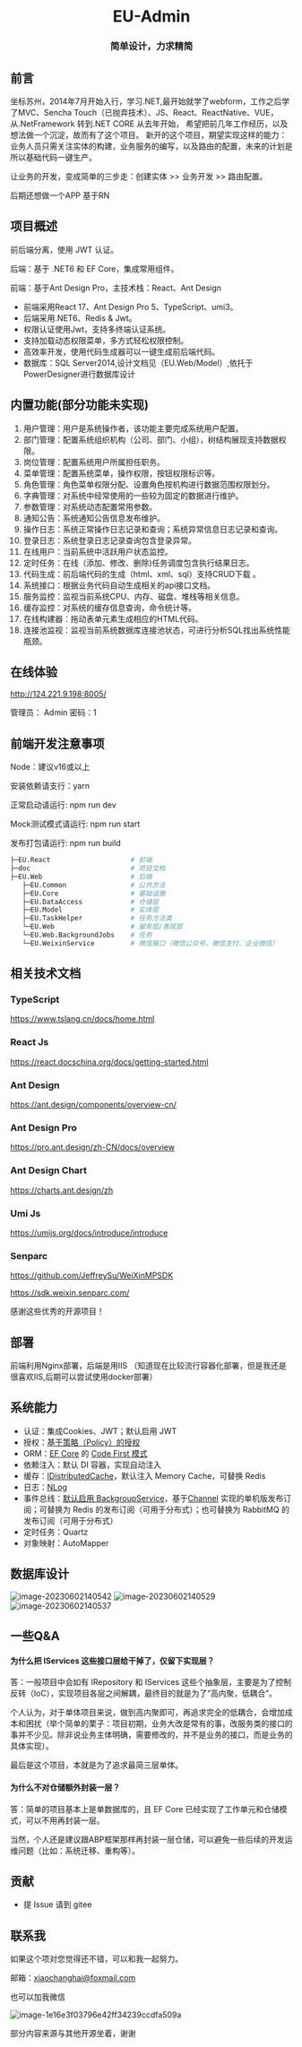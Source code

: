 
<div align="center"><h1>EU-Admin</h1></div>
<div align="center"><h3>简单设计，力求精简</h3></div>

## 前言

坐标苏州，2014年7月开始入行，学习.NET,最开始就学了webform，工作之后学了MVC、Sencha Touch（已抛弃技术）、JS、React、ReactNative、VUE，从.NetFramework 转到.NET CORE
从去年开始， 希望把前几年工作经历，以及想法做一个沉淀，故而有了这个项目。
新开的这个项目，期望实现这样的能力：业务人员只需关注实体的构建，业务服务的编写，以及路由的配置，未来的计划是所以基础代码一键生产。

让业务的开发，变成简单的三步走：创建实体 >> 业务开发 >> 路由配置。

后期还想做一个APP 基于RN

## 项目概述

前后端分离，使用 JWT 认证。

后端：基于 .NET6 和 EF Core，集成常用组件。

前端：基于Ant Design Pro，主技术栈：React、Ant Design

* 前端采用React 17、Ant Design Pro 5、TypeScript、umi3。
* 后端采用.NET6、Redis & Jwt。
* 权限认证使用Jwt，支持多终端认证系统。
* 支持加载动态权限菜单，多方式轻松权限控制。
* 高效率开发，使用代码生成器可以一键生成前后端代码。
* 数据库：SQL Server2014,设计文档见（EU.Web/Model）,依托于PowerDesigner进行数据库设计


## 内置功能(部分功能未实现)

1.  用户管理：用户是系统操作者，该功能主要完成系统用户配置。
2.  部门管理：配置系统组织机构（公司、部门、小组），树结构展现支持数据权限。
3.  岗位管理：配置系统用户所属担任职务。
4.  菜单管理：配置系统菜单，操作权限，按钮权限标识等。
5.  角色管理：角色菜单权限分配、设置角色按机构进行数据范围权限划分。
6.  字典管理：对系统中经常使用的一些较为固定的数据进行维护。
7.  参数管理：对系统动态配置常用参数。
8.  通知公告：系统通知公告信息发布维护。
9.  操作日志：系统正常操作日志记录和查询；系统异常信息日志记录和查询。
10. 登录日志：系统登录日志记录查询包含登录异常。
11. 在线用户：当前系统中活跃用户状态监控。
12. 定时任务：在线（添加、修改、删除)任务调度包含执行结果日志。
13. 代码生成：前后端代码的生成（html、xml、sql）支持CRUD下载 。
14. 系统接口：根据业务代码自动生成相关的api接口文档。
15. 服务监控：监视当前系统CPU、内存、磁盘、堆栈等相关信息。
16. 缓存监控：对系统的缓存信息查询，命令统计等。
17. 在线构建器：拖动表单元素生成相应的HTML代码。
18. 连接池监视：监视当前系统数据库连接池状态，可进行分析SQL找出系统性能瓶颈。

## 在线体验

http://124.221.9.198:8005/

管理员： Admin  密码：1

 
## 前端开发注意事项

Node：建议v16或以上

安装依赖请支行：yarn

正常启动请运行: npm run dev

Mock测试模式请运行: npm run start

发布打包请运行: npm run build

```bash
├─EU.React                    # 前端
├─doc                         # 项目文档
├─EU.Web                      # 后端
   ├─EU.Common                # 公共方法
   ├─EU.Core                  # 基础设施
   ├─EU.DataAccess            # 仓储层
   ├─EU.Model                 # 实体层
   ├─EU.TaskHelper            # 任务方法类
   └─EU.Web                   # 服务层/表现层
   └─EU.Web.BackgroundJobs    # 任务
   └─EU.WeixinService         # 微信接口（微信公众号、微信支付、企业微信）
```

## 相关技术文档

### TypeScript
https://www.tslang.cn/docs/home.html

### React Js
https://react.docschina.org/docs/getting-started.html

### Ant Design 
https://ant.design/components/overview-cn/

### Ant Design Pro
https://pro.ant.design/zh-CN/docs/overview

### Ant Design Chart
https://charts.ant.design/zh

### Umi Js
https://umijs.org/docs/introduce/introduce

### Senparc
https://github.com/JeffreySu/WeiXinMPSDK

https://sdk.weixin.senparc.com/

感谢这些优秀的开源项目！

## 部署

前端利用Nginx部署，后端是用IIS
（知道现在比较流行容器化部署，但是我还是很喜欢IIS,后期可以尝试使用docker部署）

## 系统能力

- 认证：集成Cookies、JWT；默认启用 JWT
- 授权：[基于策略（Policy）的授权](https://docs.microsoft.com/zh-cn/aspnet/core/security/authorization/policies?view=aspnetcore-6.0)
- ORM：[EF Core](https://docs.microsoft.com/zh-cn/ef/core/) 的 [Code First 模式](https://docs.microsoft.com/zh-cn/ef/core/managing-schemas/migrations/?tabs=dotnet-core-cli)
- 依赖注入：默认 DI 容器，实现自动注入
- 缓存：[IDistributedCache](https://docs.microsoft.com/zh-cn/dotnet/api/microsoft.extensions.caching.distributed.idistributedcache)，默认注入 Memory Cache，可替换 Redis
- 日志：[NLog](https://nlog-project.org/)
- 事件总线：[默认启用 BackgroupService](https://docs.microsoft.com/zh-cn/dotnet/core/extensions/queue-service?source=recommendations)，基于[Channel](https://docs.microsoft.com/zh-cn/dotnet/api/system.threading.channels.channel-1) 实现的单机版发布订阅；可替换为 Redis 的发布订阅（可用于分布式）；也可替换为 RabbitMQ 的发布订阅（可用于分布式）
- 定时任务：Quartz
- 对象映射：AutoMapper

## 数据库设计

![image-20230602140542](./doc/images/20230602140542.png)
![image-20230602140529](./doc/images/20230602140529.png)
![image-20230602140537](./doc/images/20230602140537.png)

## 一些Q&A

#### 为什么把 IServices 这些接口层给干掉了，仅留下实现层？

答：一般项目中会如有 IRepository 和 IServices 这些个抽象层，主要是为了控制反转（IoC），实现项目各层之间解耦，最终目的就是为了“高内聚，低耦合”。

个人认为，对于单体项目来说，做到高内聚即可，再追求完全的低耦合，会增加成本和困扰（举个简单的栗子：项目初期，业务大改是常有的事，改服务类的接口的事并不少见。除非说业务主体明确，需要修改的，并不是业务的接口，而是业务的具体实现）。

最后是这个项目，本就是为了追求最简三层单体。

#### 为什么不对仓储额外封装一层？

答：简单的项目基本上是单数据库的，且 EF Core 已经实现了工作单元和仓储模式，可以不用再封装一层。

当然，个人还是建议跟ABP框架那样再封装一层仓储，可以避免一些后续的开发运维问题（比如：系统迁移、重构等）。
## 贡献

- 提 Issue 请到 gitee

## 联系我

如果这个项对您觉得还不错，可以和我一起努力。

邮箱：xiaochanghai@foxmail.com

也可以加我微信

![image-1e16e3f03796e42ff34239ccdfa509a](./doc/images/1e16e3f03796e42ff34239ccdfa509a.jpg)

部分内容来源与其他开源坐着，谢谢